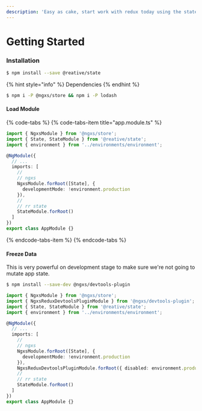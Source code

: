 ```yaml
---
description: 'Easy as cake, start work with redux today using the state package.'
---
```


# Getting Started

### Installation

```bash
$ npm install --save @reative/state
```

{% hint style="info" %}
Dependencies
{% endhint %}

```bash
$ npm i -P @ngxs/store && npm i -P lodash
```

#### Load Module

{% code-tabs %}
{% code-tabs-item title="app.module.ts" %}
```typescript
import { NgxsModule } from '@ngxs/store';
import { State, StateModule } from '@reative/state';
import { environment } from '../environments/environment';

@NgModule({
  // ...
  imports: [
    //
    // ngxs
    NgxsModule.forRoot([State], {
      developmentMode: !environment.production
    }),
    //
    // rr state
    StateModule.forRoot()
  ]
})
export class AppModule {}
```
{% endcode-tabs-item %}
{% endcode-tabs %}

#### Freeze Data

This is very powerful on development stage to make sure we're not going to mutate app state.

```bash
$ npm install --save-dev @ngxs/devtools-plugin
```

```typescript
import { NgxsModule } from '@ngxs/store';
import { NgxsReduxDevtoolsPluginModule } from '@ngxs/devtools-plugin';
import { State, StateModule } from '@reative/state';
import { environment } from '../environments/environment';

@NgModule({
  // ...
  imports: [
    //
    // ngxs
    NgxsModule.forRoot([State], {
      developmentMode: !environment.production
    }),
    NgxsReduxDevtoolsPluginModule.forRoot({ disabled: environment.production }),
    //
    // rr state
    StateModule.forRoot()
  ]
})
export class AppModule {}
```

